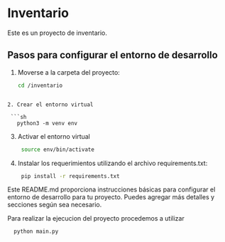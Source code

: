 # Inventario

Este es un proyecto de inventario.

## Pasos para configurar el entorno de desarrollo

1. Moverse a la carpeta del proyecto:

   ```sh
   cd /inventario
  ```

2. Crear el entorno virtual

   ```sh
     python3 -m venv env
   ```

3. Activar el entorno virtual
   
   ```sh
    source env/bin/activate
   ```
4. Instalar los requerimientos utilizando el archivo requirements.txt:
 
   ```sh
    pip install -r requirements.txt
   ```


Este README.md proporciona instrucciones básicas para configurar el entorno de desarrollo para tu proyecto. Puedes agregar más detalles y secciones según sea necesario.

Para realizar la ejecucion del proyecto procedemos a utilizar 

 ```sh
   python main.py
 ```  
